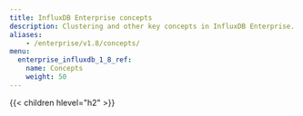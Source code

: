 ```yaml
---
title: InfluxDB Enterprise concepts
description: Clustering and other key concepts in InfluxDB Enterprise.
aliases:
    - /enterprise/v1.8/concepts/
menu:
  enterprise_influxdb_1_8_ref:
    name: Concepts
    weight: 50
---
```


{{< children hlevel="h2" >}}
